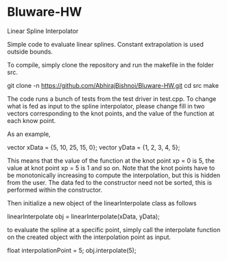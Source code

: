 # Bluware-HW
Linear Spline Interpolator

Simple code to evaluate linear splines. Constant extrapolation is used outside bounds.

To compile, simply clone the repository and run the makefile in the folder src.

git clone -n https://github.com/AbhirajBishnoi/Bluware-HW.git
cd src
make

The code runs a bunch of tests from the test driver in test.cpp. To change what is fed as input to the spline interpolator,
please change fill in two vectors corresponding to the knot points, and the value of the function at each know point.

As an example,

vector<double> xData = {5, 10, 25, 15, 0};
vector<double> yData = {1, 2, 3, 4, 5};

This means that the value of the function at the knot point xp = 0 is 5, the value at knot point xp = 5 is 1 and so on.
Note that the knot points have to be monotonically increasing to compute the interpolation, but this is hidden from the user.
The data fed to the constructor need not be sorted, this is performed within the constructor.

Then initialize a new object of the linearInterpolate class as follows

linearInterpolate obj = linearInterpolate(xData, yData); 

to evaluate the spline at a specific point, simply call the interpolate function on the created object with the interpolation point as input.

float interpolationPoint = 5;
obj.interpolate(5);
